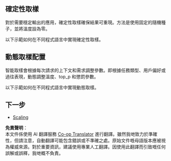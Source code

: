 <!--
CO_OP_TRANSLATOR_METADATA:
{
  "original_hash": "b0de03f7a3ff0204d8356bc61325c459",
  "translation_date": "2025-06-02T20:01:04+00:00",
  "source_file": "05-AdvancedTopics/mcp-sampling/README.md",
  "language_code": "hk"
}
-->
## 確定性取樣

對於需要穩定輸出的應用，確定性取樣確保結果可重現。方法是使用固定的隨機種子，並將溫度設為零。

以下示範如何在不同程式語言中實現確定性取樣。

## 動態取樣配置

智能取樣會根據每次請求的上下文和需求調整參數。即根據任務類型、用戶偏好或過往表現，動態調整溫度、top_p 和懲罰參數。

以下示範如何在不同程式語言中實現動態取樣。

## 下一步

- [Scaling](../mcp-scaling/README.md)

**免責聲明**：  
本文件係使用 AI 翻譯服務 [Co-op Translator](https://github.com/Azure/co-op-translator) 進行翻譯。雖然我哋致力於準確性，但請注意，自動翻譯可能包含錯誤或不準確之處。原始文件嘅母語版本應被視為權威來源。對於重要資訊，建議使用專業人工翻譯。因使用此翻譯而引致嘅任何誤解或誤釋，我哋概不負責。